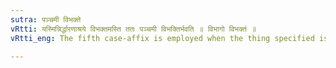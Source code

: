 ```yaml
---
sutra: पञ्चमी विभक्ते
vRtti: यस्मिन्निर्द्धारणाश्रये विभक्तमस्ति ततः पञ्चमी विभक्तिर्भवति ॥ विभागो विभक्तं ॥
vRtti_eng: The fifth case-affix is employed when the thing specified is different or divided from (and not included in) that from which specification is intended.

---
```

